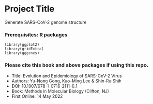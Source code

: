 # Project Title

Generate SARS-CoV-2 genome structure

### Prerequisites: R packages

```
library(ggplot2)
library(gridExtra)
library(gggenes)
```

### Please cite this book and above packages if using this repo.

* Title: Evolution and Epidemiology of SARS-CoV-2 Virus
* Authors: Yu-Nong Gong, Kuo-Ming Lee & Shin-Ru Shih 
* DOI: 10.1007/978-1-0716-2111-0_1
* Book: Methods in Molecular Biology (Clifton, NJ)
* First Online: 14 May 2022
